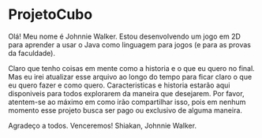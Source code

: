 # ProjetoCubo

Olá! Meu nome é Johnnie Walker. Estou desenvolvendo um jogo em 2D para aprender a usar o Java como linguagem para jogos (e para as provas da faculdade).

Claro que tenho coisas em mente como a historia e o que eu quero no final. Mas eu irei atualizar esse arquivo ao longo do tempo para ficar claro o que eu quero fazer e como quero. Caracteristicas e historia estarão aqui disponiveis para todos explorarem da maneira que desejarem. Por favor, atentem-se ao máximo em como irão compartilhar isso, pois em nenhum momento esse projeto busca ser pago ou exclusivo de alguma maneira.

Agradeço a todos. Venceremos!
Shiakan, Johnnie Walker.